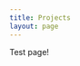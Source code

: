```yaml
---
title: Projects
layout: page
---
```



<!--![Profile Image]({{ site.url }}/{{ site.picture }})-->
<script type="text/javascript" src="processing.js"></script>
<canvas data-processing-sources="myProgram.pde"></canvas>
Test page!
